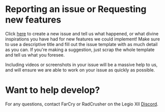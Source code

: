# Reporting an issue or Requesting new features

Click [here](https://github.com/Legio-XII/LXII-Factions/issues/new) to create a new issue and tell us what happened, or what divine inspirations you have had for new features we could implement! Make sure to use a descriptive title and fill out the issue template with as much detail as you can. If you're making a suggestion, just scrap the whole template and tell us what you foresee.

Including videos or screenshots in your issue will be a massive help to us, and will ensure we are able to work on your issue as quickly as possible.

# Want to help develop?

For any questions, contact FarCry or RadCrusher on the Legio XII [Discord](https://discord.gg/JAQQmwHhve).